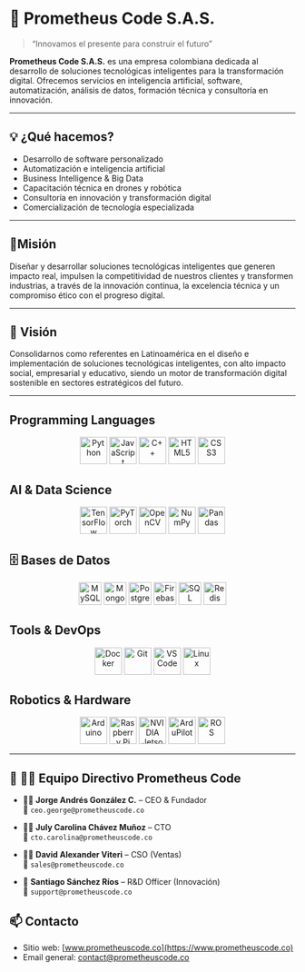 # 🚀 Prometheus Code S.A.S.

> “Innovamos el presente para construir el futuro”

**Prometheus Code S.A.S.** es una empresa colombiana dedicada al desarrollo de soluciones tecnológicas inteligentes para la transformación digital. Ofrecemos servicios en inteligencia artificial, software, automatización, análisis de datos, formación técnica y consultoría en innovación.

---

## 💡 ¿Qué hacemos?

- Desarrollo de software personalizado
- Automatización e inteligencia artificial
- Business Intelligence & Big Data
- Capacitación técnica en drones y robótica
- Consultoría en innovación y transformación digital
- Comercialización de tecnología especializada

---

## 🧭Misión

Diseñar y desarrollar soluciones tecnológicas inteligentes que generen impacto real, impulsen la competitividad de nuestros clientes y transformen industrias, a través de la innovación continua, la excelencia técnica y un compromiso ético con el progreso digital.

---

## 🌟 Visión

Consolidarnos como referentes en Latinoamérica en el diseño e implementación de soluciones tecnológicas inteligentes, con alto impacto social, empresarial y educativo, siendo un motor de transformación digital sostenible en sectores estratégicos del futuro.

---

## Programming Languages
<p align="center">
  <img src="https://img.icons8.com/color/48/000000/python--v1.png" alt="Python" height="48">
  <img src="https://img.icons8.com/color/48/000000/javascript--v1.png" alt="JavaScript" height="48">
  <img src="https://img.icons8.com/color/48/000000/c-plus-plus-logo.png" alt="C++" height="48">
  <img src="https://img.icons8.com/color/48/000000/html-5--v1.png" alt="HTML5" height="48">
  <img src="https://img.icons8.com/color/48/000000/css3.png" alt="CSS3" height="48">
</p>

## AI & Data Science
<p align="center">
  <img src="https://img.icons8.com/color/48/000000/tensorflow.png" alt="TensorFlow" height="48">
  <img src="https://img.icons8.com/color/48/000000/pytorch.png" alt="PyTorch" height="48">
  <img src="https://img.icons8.com/color/48/000000/opencv.png" alt="OpenCV" height="48">
  <img src="https://img.icons8.com/color/48/000000/numpy.png" alt="NumPy" height="48">
  <img src="https://img.icons8.com/color/48/000000/pandas.png" alt="Pandas" height="48">
</p>

## 🗄️ Bases de Datos

<p align="center">
  <img src="https://img.icons8.com/color/48/000000/mysql-logo.png" alt="MySQL" height="40" title="MySQL"/>
  <img src="https://img.icons8.com/color/48/000000/mongodb.png" alt="MongoDB" height="40" title="MongoDB"/>
  <img src="https://img.icons8.com/external-tal-revivo-shadow-tal-revivo/48/null/postgresql.png" alt="PostgreSQL" height="40" title="PostgreSQL"/>
  <img src="https://img.icons8.com/color/48/000000/firebase.png" alt="Firebase" height="40" title="Firebase Realtime DB / Firestore"/>
  <img src="https://img.icons8.com/ios-filled/50/000000/sql.png" alt="SQL" height="40" title="SQL Server / General SQL"/>
  <img src="https://img.icons8.com/color/48/000000/redis.png" alt="Redis" height="40" title="Redis"/>
</p>

## Tools & DevOps
<p align="center">
  <img src="https://img.icons8.com/color/48/000000/docker.png" alt="Docker" height="48">
  <img src="https://img.icons8.com/color/48/000000/git.png" alt="Git" height="48">
  <img src="https://img.icons8.com/color/48/000000/visual-studio-code-2019.png" alt="VS Code" height="48">
  <img src="https://img.icons8.com/color/48/000000/linux--v1.png" alt="Linux" height="48">
</p>

## Robotics & Hardware
<p align="center">
  <img src="https://img.icons8.com/color/48/000000/arduino.png" alt="Arduino" height="48">
  <img src="https://img.icons8.com/color/48/000000/raspberry-pi.png" alt="Raspberry Pi" height="48">
  <img src="https://img.icons8.com/color/48/000000/nvidia.png" alt="NVIDIA Jetson" height="48">
  <img src="https://firmware.ardupilot.org/Tools/Logos/ArduPilot-Cleaned-Transparent.png" alt="ArduPilot" height="48">
  <img src="https://upload.wikimedia.org/wikipedia/commons/thumb/1/15/Robot_Operating_System_logo.svg/250px-Robot_Operating_System_logo.svg.png" alt="ROS" height="48">
</p>

---



 ## 👥 🧑‍💼 Equipo Directivo Prometheus Code

- 🧑‍🚀 **Jorge Andrés González C.** – CEO & Fundador  
  📧 `ceo.george@prometheuscode.co`

- 👩‍💻 **July Carolina Chávez Muñoz** – CTO  
  📧 `cto.carolina@prometheuscode.co`

- 🧑‍💼 **David Alexander Viteri** – CSO (Ventas)  
  📧 `sales@prometheuscode.co`

- 🤖 **Santiago Sánchez Ríos** – R&D Officer (Innovación)  
  📧 `support@prometheuscode.co`

## 📫 Contacto

- Sitio web: [www.prometheuscode.co](https://www.prometheuscode.co)
- Email general: [contact@prometheuscode.co](mailto:contact@prometheuscode.co)
